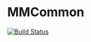 MMCommon
========
[![Build Status](https://travis-ci.org/MondoMeteo/MMCommon.png?branch=master)](https://travis-ci.org/MondoMeteo/MMCommon)
